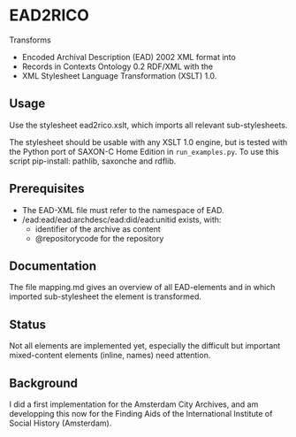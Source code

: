 # EAD2RICO

Transforms 
* Encoded Archival Description (EAD) 2002 XML format 
into 
* Records in Contexts Ontology 0.2 RDF/XML 
with the 
* XML Stylesheet Language Transformation (XSLT) 1.0.

## Usage
Use the stylesheet ead2rico.xslt, which imports all relevant sub-stylesheets.

The stylesheet should be usable with any XSLT 1.0 engine, but is tested with the Python port of SAXON-C Home Edition in ```run_examples.py```. To use this script pip-install: pathlib, saxonche and rdflib.

## Prerequisites
* The EAD-XML file must refer to the namespace of EAD.
* /ead:ead/ead:archdesc/ead:did/ead:unitid exists, with:
    * identifier of the archive as content
    * @repositorycode for the repository

## Documentation
The file mapping.md gives an overview of all EAD-elements and in which imported sub-stylesheet the element is transformed.

## Status
Not all elements are implemented yet, especially the difficult but important mixed-content elements (inline, names) need attention.

## Background
I did a first implementation for the Amsterdam City Archives, and am developping this now for the Finding Aids of the International Institute of Social History (Amsterdam).



